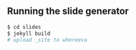 Running the slide generator
---------------------------

```bash
$ cd slides
$ jekyll build
# upload _site to whereeva
```